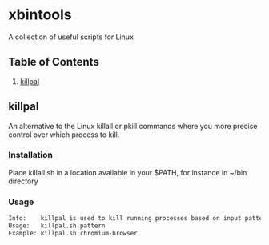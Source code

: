 # xbintools

A collection of useful scripts for Linux

## Table of Contents

1. [killpal](#killpal)

## killpal

An alternative to the Linux killall or pkill commands where you more precise control over which process to kill.

### Installation

Place killall.sh in a location available in your $PATH, for instance in ~/bin directory

### Usage

```txt
Info:    killpal is used to kill running processes based on input pattern
Usage:   killpal.sh pattern
Example: killpal.sh chromium-browser
```
